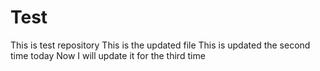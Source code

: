 # Test
This is test repository 
This is the updated file
This is updated the second time today
Now I will update it for the third time